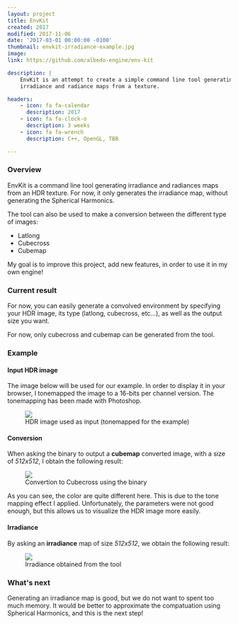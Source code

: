 ```yaml
---
layout: project
title: EnvKit
created: 2017
modified: 2017-11-06
date: '2017-03-01 00:00:00 -0100'
thumbnail: envkit-irradiance-example.jpg
image:
link: https://github.com/albedo-engine/env-kit

description: |
    EnvKit is an attempt to create a simple command line tool generating
    irradiance and radiance maps from a texture.

headers:
    - icon: fa fa-calendar
      description: 2017
    - icon: fa fa-clock-o
      description: 3 weeks
    - icon: fa fa-wrench
      description: C++, OpenGL, TBB

---
```


### Overview

EnvKit is a command line tool generating irradiance and radiances maps from an
HDR texture. For now, it only generates the irradiance map, without generating the
Spherical Harmonics.

The tool can also be used to make a conversion between the different
type of images:
* Latlong
* Cubecross
* Cubemap

My goal is to improve this project, add new features,
in order to use it in my own engine!

### Current result

For now, you can easily generate a convolved environment by specifying
your HDR image, its type (latlong, cubecross, etc...), as well as the
output size you want.

For now, only cubecross and cubemap can be generated from the tool.

### Example

#### Input HDR image

The image below will be used for our example. In order to display it in your browser,
I tonemapped the image to a 16-bits per channel version. The tonemapping has been
made with Photoshop.

<div>
  <figure>
    <img class="markdown-img-large" src="{{site.url}}/{{site.projects_img_folder}}/envkit-latlong-example.jpg" />
    <figcaption class="markdown-img-caption">HDR image used as input (tonemapped for the example)</figcaption>
  </figure>
</div>

#### Conversion

When asking the binary to output a **cubemap** converted image, with a size of *512x512*, I obtain the following result:

<div>
  <figure>
    <img class="markdown-img-large" src="{{site.url}}/{{site.projects_img_folder}}/envkit-cubecross-example.jpg" />
    <figcaption class="markdown-img-caption">Convertion to Cubecross using the binary</figcaption>
  </figure>
</div>

As you can see, the color are quite different here. This is due to the tone mapping effect I applied. Unfortunately, the parameters were not good enough, but this allows us to visualize the HDR image more easily.

#### Irradiance

By asking an **irradiance** map of size *512x512*, we obtain the following result:
<div>
  <figure>
    <img class="markdown-img-large" src="{{site.url}}/{{site.projects_img_folder}}/envkit-irradiance-example.jpg" />
    <figcaption class="markdown-img-caption">Irradiance obtained from the tool</figcaption>
  </figure>
</div>

### What's next

Generating an irradiance map is good, but we do not want to spent too much memory.
It would be better to approximate the compatuation using Spherical Harmonics,
and this is the next step!

